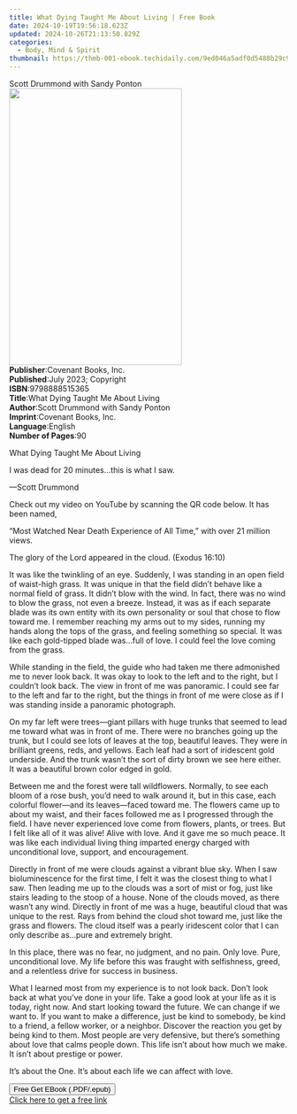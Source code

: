```yaml
---
title: What Dying Taught Me About Living | Free Book
date: 2024-10-19T19:56:18.623Z
updated: 2024-10-26T21:13:50.829Z
categories:
  - Body, Mind & Spirit
thumbnail: https://thmb-001-ebook.techidaily.com/9ed046a5adf0d5488b29c9a8494352a390158bd5b6a8ee76d379c3b0a35bbd79.jpg
---
```

<main id="book-container">
  <div class="flex flex-col">
    <div class="book-brief flex-1 py-6 px-4 sm:p-6 md:py-10 md:px-8">
      <!-- brief-->
      <div class="book-brief-main">Scott Drummond with Sandy Ponton</div>
    </div>
    <div
      class="book-meta-info flex-1 grid gap-4 col-start-1 col-end-3 row-start-1 sm:mb-6 sm:grid-cols-4 lg:gap-6 lg:col-start-2 lg:row-end-6 lg:row-span-6 lg:mb-0"
    >
      <div
        class="book-meta-info-left place-content-center mt-4 p-4 text-sm leading-6 col-start-2 col-span-2 dark:text-slate-400"
      >
        <img
          class="w-full h-500 object-cover rounded-lg sm:h-255 sm:col-span-2 lg:col-span-full"
          src="https://img-001-ebook.techidaily.com/d20bdd8829091a166032db8bb50c68fc9aea69286f1bf6ceac67aa831b1d626d.jpg"
          alt=""
          width="312"
          height="500"
        />
      </div>
      <div
        class="book-meta-info-right mt-2 col-start-1 row-start-2 col-span-3 self-center"
      >
        <!-- meta data  -->
        <div class="flex flex-col px-4 md:px-8">
          <div class="flex-1">
            <strong>Publisher</strong>:<span class="px-2"
              >Covenant Books, Inc.</span
            >
          </div>
          <div class="flex-1">
            <strong>Published</strong>:<span class="px-2"
              >July 2023; Copyright</span
            >
          </div>
          <div class="flex-1">
            <strong>ISBN</strong>:<span class="px-2">9798888515365</span>
          </div>
          <div class="flex-1">
            <strong>Title</strong>:<span class="px-2"
              >What Dying Taught Me About Living</span
            >
          </div>
          <div class="flex-1">
            <strong>Author</strong>:<span class="px-2"
              >Scott Drummond with Sandy Ponton</span
            >
          </div>
          <div class="flex-1">
            <strong>Imprint</strong>:<span class="px-2"
              >Covenant Books, Inc.</span
            >
          </div>
          <div class="flex-1">
            <strong>Language</strong>:<span class="px-2">English</span>
          </div>
          <div class="flex-1">
            <strong>Number of Pages</strong>:<span class="px-2">90</span>
          </div>
        </div>
      </div>
    </div>
    <div class="book-description flex-1 py-6 px-4 sm:p-6 md:py-10 md:px-8">
      <div class="book-description-main">
        <div accordion-content="" id="description">
          <p>What Dying Taught Me About Living</p>
          <p></p>
          <p></p>
          <p></p>
          <p>I was dead for 20 minutes…this is what I saw.</p>
          <p></p>
          <p>—Scott Drummond</p>
          <p></p>
          <p></p>
          <p></p>
          <p>
            Check out my video on YouTube by scanning the QR code below. It has
            been named,
          </p>
          <p></p>
          <p>
            “Most Watched Near Death Experience of All Time,” with over 21
            million views.
          </p>
          <p></p>
          <p></p>
          <p></p>
          <p></p>
          <p></p>
          <p></p>
          <p></p>
          <p></p>
          <p></p>
          <p>The glory of the Lord appeared in the cloud. (Exodus 16:10)</p>
          <p></p>
          <p></p>
          <p></p>
          <p>
            It was like the twinkling of an eye. Suddenly, I was standing in an
            open field of waist-high grass. It was unique in that the field
            didn’t behave like a normal field of grass. It didn’t blow with the
            wind. In fact, there was no wind to blow the grass, not even a
            breeze. Instead, it was as if each separate blade was its own entity
            with its own personality or soul that chose to flow toward me. I
            remember reaching my arms out to my sides, running my hands along
            the tops of the grass, and feeling something so special. It was like
            each gold-tipped blade was…full of love. I could feel the love
            coming from the grass.
          </p>
          <p></p>
          <p>
            While standing in the field, the guide who had taken me there
            admonished me to never look back. It was okay to look to the left
            and to the right, but I couldn’t look back. The view in front of me
            was panoramic. I could see far to the left and far to the right, but
            the things in front of me were close as if I was standing inside a
            panoramic photograph.
          </p>
          <p></p>
          <p>
            On my far left were trees—giant pillars with huge trunks that seemed
            to lead me toward what was in front of me. There were no branches
            going up the trunk, but I could see lots of leaves at the top,
            beautiful leaves. They were in brilliant greens, reds, and yellows.
            Each leaf had a sort of iridescent gold underside. And the trunk
            wasn’t the sort of dirty brown we see here either. It was a
            beautiful brown color edged in gold.
          </p>
          <p></p>
          <p>
            Between me and the forest were tall wildflowers. Normally, to see
            each bloom of a rose bush, you’d need to walk around it, but in this
            case, each colorful flower—and its leaves—faced toward me. The
            flowers came up to about my waist, and their faces followed me as I
            progressed through the field. I have never experienced love come
            from flowers, plants, or trees. But I felt like all of it was alive!
            Alive with love. And it gave me so much peace. It was like each
            individual living thing imparted energy charged with unconditional
            love, support, and encouragement.
          </p>
          <p></p>
          <p>
            Directly in front of me were clouds against a vibrant blue sky. When
            I saw bioluminescence for the first time, I felt it was the closest
            thing to what I saw. Then leading me up to the clouds was a sort of
            mist or fog, just like stairs leading to the stoop of a house. None
            of the clouds moved, as there wasn’t any wind. Directly in front of
            me was a huge, beautiful cloud that was unique to the rest. Rays
            from behind the cloud shot toward me, just like the grass and
            flowers. The cloud itself was a pearly iridescent color that I can
            only describe as…pure and extremely bright.
          </p>
          <p></p>
          <p>
            In this place, there was no fear, no judgment, and no pain. Only
            love. Pure, unconditional love. My life before this was fraught with
            selfishness, greed, and a relentless drive for success in business.
          </p>
          <p></p>
          <p>
            What I learned most from my experience is to not look back. Don’t
            look back at what you’ve done in your life. Take a good look at your
            life as it is today, right now. And start looking toward the future.
            We can change if we want to. If you want to make a difference, just
            be kind to somebody, be kind to a friend, a fellow worker, or a
            neighbor. Discover the reaction you get by being kind to them. Most
            people are very defensive, but there’s something about love that
            calms people down. This life isn’t about how much we make. It isn’t
            about prestige or power.
          </p>
          <p></p>
          <p>
            It’s about the One. It’s about each life we can affect with love.
          </p>
        </div>
        <div class="accordion-fader"></div>
      </div>
    </div>
    <div class="book-excerpts flex-1 py-6 px-4 sm:p-6 md:py-10 md:px-8"></div>
    <div
      class="book-about-author flex-1 py-6 px-4 sm:p-6 md:py-10 md:px-8"
    ></div>
    <div class="book-free-get flex-1 py-6 px-4 sm:p-6 md:py-10 md:px-8">
      <button
        id="btn-free-get"
        class="bg-blue-500 hover:bg-blue-700 text-white font-bold py-2 px-4 rounded"
      >
        Free Get EBook (.PDF/.epub)
      </button>
      <div id="countdown-display" class="px-2 text-lg mt-2"></div>
      <a
        id="free-link"
        class="hidden bg-blue-500 hover:bg-blue-700 text-white font-bold py-2 px-4 rounded"
        href="https://www.ebooks.com/en-us/book/210912640/what-dying-taught-me-about-living/scott-drummond-with-sandy-ponton/"
        target="_blank"
        >Click here to get a free link</a
      >
    </div>
    <script>
      let countdownTime = 0;
      let countdownInterval = null;
      document
        .getElementById('btn-free-get')
        .addEventListener('click', startCountdown);
      function startCountdown() {
        countdownTime = new Date().getTime() + 60000 * 3;
        countdownInterval = setInterval(updateCountdown, 1000);
        document.getElementById('btn-free-get').disabled = true;
        document
          .getElementById('btn-free-get')
          .classList.add('bg-gray-500', 'cursor-not-allowed');
      }
      function updateCountdown() {
        let currentTime = new Date().getTime();
        let timeLeft = countdownTime - currentTime;
        let secondsLeft = Math.floor(timeLeft / 1000);
        document.getElementById('countdown-display').innerHTML =
          `Remaining time: ${secondsLeft} seconds.`;
        if (secondsLeft <= 0) {
          clearInterval(countdownInterval);
          document.getElementById('btn-free-get').classList.add('hidden');
          document.getElementById('free-link').classList.remove('hidden');
          document.getElementById('countdown-display').innerHTML = '';
        }
      }
    </script>
  </div>
</main>

<ins class="adsbygoogle"
      style="display:block"
      data-ad-client="ca-pub-7571918770474297"
      data-ad-slot="8358498916"
      data-ad-format="auto"
      data-full-width-responsive="true"></ins>
    